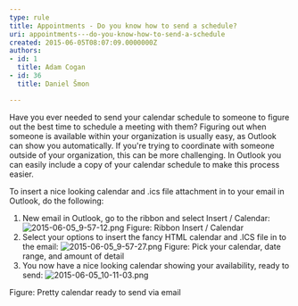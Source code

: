 ```yaml
---
type: rule
title: Appointments - Do you know how to send a schedule?
uri: appointments---do-you-know-how-to-send-a-schedule
created: 2015-06-05T08:07:09.0000000Z
authors:
- id: 1
  title: Adam Cogan
- id: 36
  title: Daniel Šmon

---
```


 
Have you ever needed to send your calendar schedule to someone to figure out the best time to schedule a meeting with them? Figuring out when someone is available within your organization is usually easy, as Outlook can show you automatically. If you're trying to coordinate with someone outside of your organization, this can be more challenging. In Outlook you can easily include a copy of your calendar schedule to make this process easier.
 
To insert a nice looking calendar and .ics file attachment in to your email in Outlook, do the following:

1. New email in Outlook, go to the ribbon and select Insert / Calendar:    ![2015-06-05_9-57-12.png](/PublishingImages/2015-06-05_9-57-12.png)
Figure: Ribbon Insert / Calendar
2. Select your options to insert the fancy HTML calendar and .ICS file in to the email:    ![2015-06-05_9-57-27.png](/PublishingImages/2015-06-05_9-57-27.png)
Figure: Pick your calendar, date range, and amount of detail
3. You now have a nice looking calendar showing your availability, ready to send:    ![2015-06-05_10-11-03.png](/PublishingImages/2015-06-05_10-11-03.png)

Figure: Pretty calendar ready to send via email


